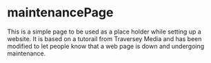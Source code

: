 # maintenancePage


This is a simple page to be used as a place holder while setting up a website. It is based on a tutorail from Traversey Media and has been modified to let people know that a web page is down and undergoing maintenance.
